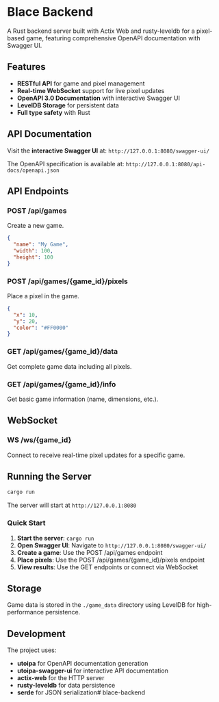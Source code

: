 # Blace Backend

A Rust backend server built with Actix Web and rusty-leveldb for a pixel-based game, featuring comprehensive OpenAPI documentation with Swagger UI.

## Features

- **RESTful API** for game and pixel management
- **Real-time WebSocket** support for live pixel updates
- **OpenAPI 3.0 Documentation** with interactive Swagger UI
- **LevelDB Storage** for persistent data
- **Full type safety** with Rust

## API Documentation

Visit the **interactive Swagger UI** at: `http://127.0.0.1:8080/swagger-ui/`

The OpenAPI specification is available at: `http://127.0.0.1:8080/api-docs/openapi.json`

## API Endpoints

### POST /api/games
Create a new game.
```json
{
  "name": "My Game",
  "width": 100,
  "height": 100
}
```

### POST /api/games/{game_id}/pixels
Place a pixel in the game.
```json
{
  "x": 10,
  "y": 20,
  "color": "#FF0000"
}
```

### GET /api/games/{game_id}/data
Get complete game data including all pixels.

### GET /api/games/{game_id}/info
Get basic game information (name, dimensions, etc.).

## WebSocket

### WS /ws/{game_id}
Connect to receive real-time pixel updates for a specific game.

## Running the Server

```bash
cargo run
```

The server will start at `http://127.0.0.1:8080`

### Quick Start

1. **Start the server**: `cargo run`
2. **Open Swagger UI**: Navigate to `http://127.0.0.1:8080/swagger-ui/`
3. **Create a game**: Use the POST /api/games endpoint
4. **Place pixels**: Use the POST /api/games/{game_id}/pixels endpoint
5. **View results**: Use the GET endpoints or connect via WebSocket

## Storage

Game data is stored in the `./game_data` directory using LevelDB for high-performance persistence.

## Development

The project uses:
- **utoipa** for OpenAPI documentation generation
- **utoipa-swagger-ui** for interactive API documentation
- **actix-web** for the HTTP server
- **rusty-leveldb** for data persistence
- **serde** for JSON serialization# blace-backend
